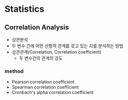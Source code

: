 # Statistics

## Correlation Analysis
- 상관분석
- 두 변수 간에 어떤 선형적 관계를 갖고 있는 지를 분석하는 방법
- 상관관계(Correlation, Correlation coefficient)
  - 두 변수간의 관계의 강도

### method
- Pearson correlation coefficient
- Spearman correlation coefficient
- Cronbach's alpha correlation coefficient
